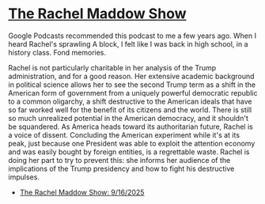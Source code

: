 # [The Rachel Maddow Show](https://podcastindex.org/podcast/509873)

Google Podcasts recommended this podcast to me a few years ago. When I heard Rachel's sprawling A block, I felt like I was back in high school, in a history class. Fond memories.

Rachel is not particularly charitable in her analysis of the Trump administration, and for a good reason. Her extensive academic background in political science allows her to see the second Trump term as a shift in the American form of government from a uniquely powerful democratic republic to a common oligarchy, a shift destructive to the American ideals that have so far worked well for the benefit of its citizens and the world. There is still so much unrealized potential in the American democracy, and it shouldn't be squandered. As America heads toward its authoritarian future, Rachel is a voice of dissent. Concluding the American experiment while it's at its peak, just because one President was able to exploit the attention economy and was easily bought by foreign entities, is a regrettable waste. Rachel is doing her part to try to prevent this: she informs her audience of the implications of the Trump presidency and how to fight his destructive impulses.

* [The Rachel Maddow Show: 9/16/2025](/2025/09/23/maddow-2025-09-16.md)
